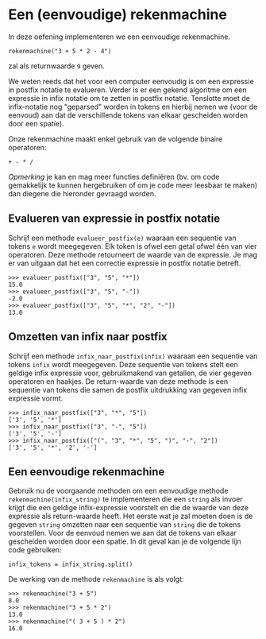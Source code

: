 # Een (eenvoudige) rekenmachine

In deze oefening implementeren we een eenvoudige rekenmachine.
```
rekenmachine("3 + 5 * 2 - 4")
```
zal als returnwaarde `9` geven.

We weten reeds dat het voor een computer eenvoudig is om een expressie in postfix notatie te evalueren. Verder is er een gekend algoritme om een expressie in infix notatie om te zetten in postfix notatie. Tenslotte moet de infix-notatie nog "geparsed" worden in tokens en hierbij nemen we (voor de eenvoud) aan dat de verschillende tokens van elkaar gescheiden worden door een spatie).

Onze rekenmachine maakt enkel gebruik van de volgende binaire operatoren:
```
+ - * /
```

*Opmerking* je kan en mag meer functies definiëren (bv. om code gemakkelijk te kunnen hergebruiken of om je code meer leesbaar te maken) dan diegene die hieronder gevraagd worden. 

## Evalueren van expressie in postfix notatie

Schrijf een methode `evalueer_postfix(e)` waaraan een sequentie van tokens `e` wordt meegegeven. Elk token is ofwel een getal ofwel één van vier operatoren. Deze methode retourneert de waarde van de expressie.
Je mag er van uitgaan dat het een correctie expressie in postfix notatie betreft.
```
>>> evalueer_postfix(["3", "5", "*"])
15.0
>>> evalueer_postfix(["3", "5", "-"])
-2.0
>>> evalueer_postfix(["3", "5", "*", "2", "-"])
13.0
```

## Omzetten van infix naar postfix

Schrijf een methode `infix_naar_postfix(infix)` waaraan een sequentie van tokens `infix` wordt meegegeven.
Deze sequentie van tokens stelt een geldige infix expressie voor, gebruikmakend van getallen, de vier gegeven operatoren en haakjes. De return-waarde van deze methode is een sequentie van tokens die 
samen de postfix uitdrukking van gegeven infix expressie vormt. 
```
>>> infix_naar_postfix(["3", "*", "5"])
['3', '5', '*']
>>> infix_naar_postfix(["3", "-", "5"])
['3', '5', '-']
>>> infix_naar_postfix(["(", "3", "*", "5", ")", "-", "2"])
['3', '5', '*', '2', '-']
```

## Een eenvoudige rekenmachine

Gebruik nu de voorgaande methoden om een eenvoudige methode `rekenmachine(infix_string)` te implementeren die 
een `string` als invoer krijgt die een geldige infix-expressie voorstelt en die de waarde
van deze expressie als return-waarde heeft. Het eerste wat je zal moeten doen is de gegeven
`string` omzetten naar een sequentie van `string` die de tokens voorstellen. Voor de eenvoud nemen we aan dat de tokens van elkaar gescheiden worden door een spatie. In dit geval kan je de volgende lijn code gebruiken:
```
infix_tokens = infix_string.split()
```
De werking van de methode `rekenmachine` is als volgt:
```
>>> rekenmachine("3 + 5")
8.0
>>> rekenmachine("3 + 5 * 2")
13.0
>>> rekenmachine("( 3 + 5 ) * 2")
16.0
```